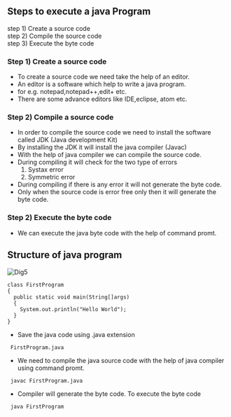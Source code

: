 ## Steps to execute a java Program
step 1) Create a source code <br>
step 2) Compile the source code <br>
step 3) Execute the byte code <br>
### Step 1) Create a source code 
* To create a source code we need take the help of an editor.
* An editor is a software which help to write a java program.
* for e.g. notepad,notepad++,edit+ etc.
* There are some advance editors like IDE,eclipse, atom etc.
  
### Step 2) Compile a source code
* In order to compile the source code we need to install the software called JDK (Java development Kit) 
* By installing the JDK it will install the java compiler (Javac)
* With the help of java compiler we can compile the source code.
* During compiling it will check for the two type of errors
  1) Systax error
  2) Symmetric error
* During compiling if there is any error it will not generate the byte code.
* Only when the source code is error free only then it will generate the byte code.

### Step 2) Execute the byte code
* We can execute the java byte code with the help of command promt.

## Structure of java program
![Dig5]()

```
class FirstProgram
{
  public static void main(String[]args)
  {
    System.out.println("Hello World");
  }
}
```
* Save the java code using .java extension
```
 FirstProgram.java
```
* We need to compile the java source code with the help of java compiler using command promt. 
```
 javac FirstProgram.java
```
* Compiler will generate the byte code. To execute the byte code 
```
 java FirstProgram
```